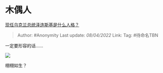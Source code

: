 # 木偶人
[现任乌克兰总统泽连斯基是什么人格？](https://www.zhihu.com/question/518588729/answer/2425169822)

> Author: #Anonymity
> Last update: *08/04/2022*
> Link:
> Tag: #待命名TBN

一定要形容的话……

![](https://pic1.zhimg.com/50/v2-b970ae6fe850771b19812d0dbbe08b4e_720w.jpg?source=1940ef5c)

栩栩如生？
